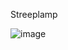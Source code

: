 Streeplamp

![image](https://github.com/user-attachments/assets/1c010caa-76ee-45af-8603-b073ae32cee4)
